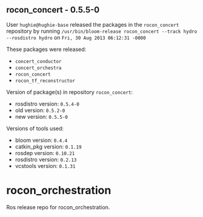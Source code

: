 ## rocon_concert - 0.5.5-0

User `hughie@hughie-base` released the packages in the `rocon_concert` repository by running `/usr/bin/bloom-release rocon_concert --track hydro --rosdistro hydro` on `Fri, 30 Aug 2013 06:12:31 -0000`

These packages were released:
- `concert_conductor`
- `concert_orchestra`
- `rocon_concert`
- `rocon_tf_reconstructor`

Version of package(s) in repository `rocon_concert`:
- rosdistro version: `0.5.4-0`
- old version: `0.5.2-0`
- new version: `0.5.5-0`

Versions of tools used:
- bloom version: `0.4.4`
- catkin_pkg version: `0.1.19`
- rosdep version: `0.10.21`
- rosdistro version: `0.2.13`
- vcstools version: `0.1.31`


rocon_orchestration
===================

Ros release repo for rocon_orchestration.